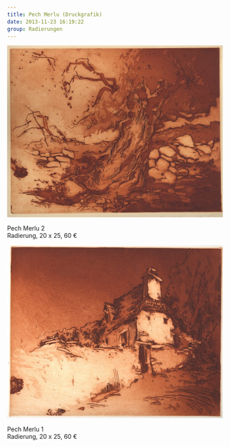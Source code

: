 ```yaml
---
title: Pech Merlu (Druckgrafik)
date: 2013-11-23 16:19:22
group: Radierungen
---
```

![Pech Merlu 2 (Druckgrafik)](/img/radierungen/pech-merlu-2-druckgrafik.jpg)

Pech Merlu 2 <br>
Radierung, 20 x 25, 60 €

![Pech Merlu 1 (Druckgrafik)](/img/radierungen/pech-merlu-1-druckgrafik.jpg)

Pech Merlu 1 <br>
Radierung, 20 x 25, 60 €
